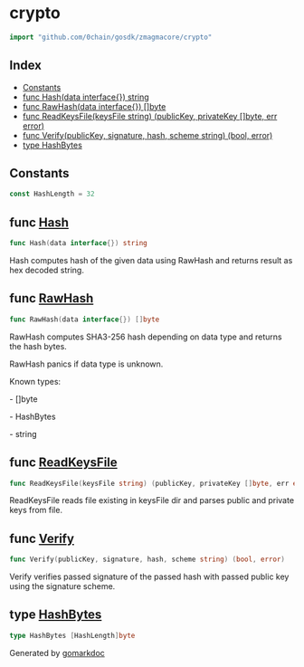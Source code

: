 <!-- Code generated by gomarkdoc. DO NOT EDIT -->

# crypto

```go
import "github.com/0chain/gosdk/zmagmacore/crypto"
```

## Index

- [Constants](<#constants>)
- [func Hash\(data interface\{\}\) string](<#Hash>)
- [func RawHash\(data interface\{\}\) \[\]byte](<#RawHash>)
- [func ReadKeysFile\(keysFile string\) \(publicKey, privateKey \[\]byte, err error\)](<#ReadKeysFile>)
- [func Verify\(publicKey, signature, hash, scheme string\) \(bool, error\)](<#Verify>)
- [type HashBytes](<#HashBytes>)


## Constants

<a name="HashLength"></a>

```go
const HashLength = 32
```

<a name="Hash"></a>
## func [Hash](<https://github.com/0chain/gosdk/blob/staging/zmagmacore/crypto/hash.go#L14>)

```go
func Hash(data interface{}) string
```

Hash computes hash of the given data using RawHash and returns result as hex decoded string.

<a name="RawHash"></a>
## func [RawHash](<https://github.com/0chain/gosdk/blob/staging/zmagmacore/crypto/hash.go#L29>)

```go
func RawHash(data interface{}) []byte
```

RawHash computes SHA3\-256 hash depending on data type and returns the hash bytes.

RawHash panics if data type is unknown.

Known types:

\- \[\]byte

\- HashBytes

\- string

<a name="ReadKeysFile"></a>
## func [ReadKeysFile](<https://github.com/0chain/gosdk/blob/staging/zmagmacore/crypto/keys.go#L14>)

```go
func ReadKeysFile(keysFile string) (publicKey, privateKey []byte, err error)
```

ReadKeysFile reads file existing in keysFile dir and parses public and private keys from file.

<a name="Verify"></a>
## func [Verify](<https://github.com/0chain/gosdk/blob/staging/zmagmacore/crypto/keys.go#L53>)

```go
func Verify(publicKey, signature, hash, scheme string) (bool, error)
```

Verify verifies passed signature of the passed hash with passed public key using the signature scheme.

<a name="HashBytes"></a>
## type [HashBytes](<https://github.com/0chain/gosdk/blob/staging/zmagmacore/crypto/hash.go#L11>)



```go
type HashBytes [HashLength]byte
```

Generated by [gomarkdoc](<https://github.com/princjef/gomarkdoc>)
